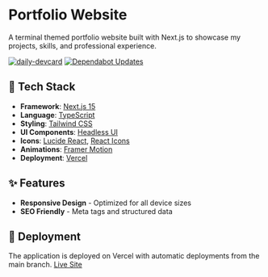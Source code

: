 # Portfolio Website

A terminal themed portfolio website built with Next.js to showcase my projects, skills, and professional experience.

[![daily-devcard](https://github.com/GregJFlores/Portfolio/actions/workflows/daily-devcard.yml/badge.svg)](https://github.com/GregJFlores/Portfolio/actions/workflows/daily-devcard.yml)
[![Dependabot Updates](https://github.com/GregJFlores/Portfolio/actions/workflows/dependabot/dependabot-updates/badge.svg)](https://github.com/GregJFlores/Portfolio/actions/workflows/dependabot/dependabot-updates)

## 🚀 Tech Stack

-   **Framework**: [Next.js 15](https://nextjs.org/)
-   **Language**: [TypeScript](https://www.typescriptlang.org/)
-   **Styling**: [Tailwind CSS](https://tailwindcss.com/)
-   **UI Components**: [Headless UI](https://headlessui.com/)
-   **Icons**: [Lucide React](https://lucide.dev/), [React Icons](https://react-icons.github.io/react-icons/)
-   **Animations**: [Framer Motion](https://www.framer.com/motion/)
-   **Deployment**: [Vercel](https://vercel.com/)

## ✨ Features

-   **Responsive Design** - Optimized for all device sizes
-   **SEO Friendly** - Meta tags and structured data

## 🚀 Deployment

The application is deployed on Vercel with automatic deployments from the main branch. [Live Site](https://www.gregjflores.com/about)
